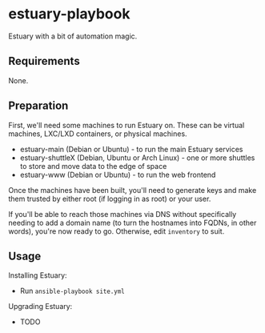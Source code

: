 # estuary-playbook
Estuary with a bit of automation magic.

## Requirements
None.

## Preparation
First, we'll need some machines to run Estuary on. These can be virtual machines, LXC/LXD containers, or physical machines.

* estuary-main (Debian or Ubuntu) - to run the main Estuary services
* estuary-shuttleX (Debian, Ubuntu or Arch Linux) - one or more shuttles to store and move data to the edge of space
* estuary-www (Debian or Ubuntu) - to run the web frontend

Once the machines have been built, you'll need to generate keys and make them trusted by either root (if logging in as root) or your user.

If you'll be able to reach those machines via DNS without specifically needing to add a domain name (to turn the hostnames into FQDNs, in other words), you're now ready to go. Otherwise, edit `inventory` to suit.

## Usage
Installing Estuary:
* Run `ansible-playbook site.yml`

Upgrading Estuary:
* TODO